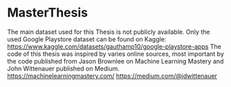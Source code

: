 # MasterThesis
The main dataset used for this Thesis is not publicly available. Only the used Google Playstore dataset can be found on Kaggle: https://www.kaggle.com/datasets/gauthamp10/google-playstore-apps
The code of this thesis was inspired by varies online sources, most important by the code published from Jason Brownlee on Machine Learning Mastery and John Wittenauer published on Medium. 
https://machinelearningmastery.com/
https://medium.com/@jdwittenauer
